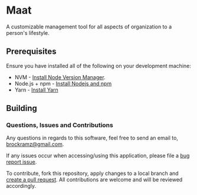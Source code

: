 # Maat
A customizable management tool for all aspects of organization to a person's lifestyle.

## Prerequisites
Ensure you have installed all of the following on your development machine:
* NVM - [Install Node Version Manager](https://github.com/nvm-sh/nvm#installing-and-updating).
* Node.js + npm - [Install Nodejs and npm](https://docs.npmjs.com/downloading-and-installing-node-js-and-npm)
* Yarn - [Install Yarn](https://classic.yarnpkg.com/lang/en/docs/install/#windows-stable)

## Building

### Questions, Issues and Contributions

Any questions in regards to this software, feel free to send an email to, [brockramz@gmail.com](mailto:brockramz@gmail.com).

If any issues occur when accessing/using this application, please file a [bug report issue](https://github.com/bramz/lom/issues/new).

To contribute, fork this repository, apply changes to a local branch and [create a pull request](https://github.com/bramz/lom/compare). All contributions are welcome and will be reviewed accordingly.